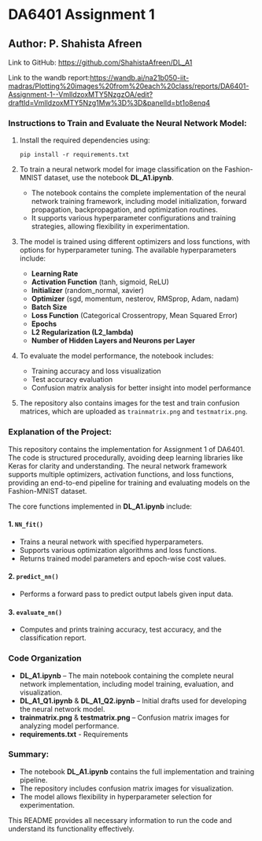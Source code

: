 # DA6401 Assignment 1

## Author: P. Shahista Afreen

Link to GitHub: https://github.com/ShahistaAfreen/DL_A1

Link to the wandb report:https://wandb.ai/na21b050-iit-madras/Plotting%20images%20from%20each%20class/reports/DA6401-Assignment-1--VmlldzoxMTY5NzgzOA/edit?draftId=VmlldzoxMTY5Nzg1Mw%3D%3D&panelId=bt1o8enq4

### Instructions to Train and Evaluate the Neural Network Model:

1. Install the required dependencies using:

   ```
   pip install -r requirements.txt
   ```

2. To train a neural network model for image classification on the Fashion-MNIST dataset, use the notebook **DL_A1.ipynb**.
   
   - The notebook contains the complete implementation of the neural network training framework, including model initialization, forward propagation, backpropagation, and optimization routines.
   - It supports various hyperparameter configurations and training strategies, allowing flexibility in experimentation.

3. The model is trained using different optimizers and loss functions, with options for hyperparameter tuning. The available hyperparameters include:
   - **Learning Rate**
   - **Activation Function** (tanh, sigmoid, ReLU)
   - **Initializer** (random_normal, xavier)
   - **Optimizer** (sgd, momentum, nesterov, RMSprop, Adam, nadam)
   - **Batch Size**
   - **Loss Function** (Categorical Crossentropy, Mean Squared Error)
   - **Epochs**
   - **L2 Regularization (L2_lambda)**
   - **Number of Hidden Layers and Neurons per Layer**

4. To evaluate the model performance, the notebook includes:
   - Training accuracy and loss visualization
   - Test accuracy evaluation
   - Confusion matrix analysis for better insight into model performance

5. The repository also contains images for the test and train confusion matrices, which are uploaded as `trainmatrix.png` and `testmatrix.png`.

### Explanation of the Project:

This repository contains the implementation for Assignment 1 of DA6401. The code is structured procedurally, avoiding deep learning libraries like Keras for clarity and understanding. The neural network framework supports multiple optimizers, activation functions, and loss functions, providing an end-to-end pipeline for training and evaluating models on the Fashion-MNIST dataset.

The core functions implemented in **DL_A1.ipynb** include:

#### 1. `NN_fit()`
   - Trains a neural network with specified hyperparameters.
   - Supports various optimization algorithms and loss functions.
   - Returns trained model parameters and epoch-wise cost values.

#### 2. `predict_nn()`
   - Performs a forward pass to predict output labels given input data.

#### 3. `evaluate_nn()`
   - Computes and prints training accuracy, test accuracy, and the classification report.

### Code Organization
- **DL_A1.ipynb** – The main notebook containing the complete neural network implementation, including model training, evaluation, and visualization.
- **DL_A1_Q1.ipynb** & **DL_A1_Q2.ipynb** – Initial drafts used for developing the neural network model.
- **trainmatrix.png** & **testmatrix.png** – Confusion matrix images for analyzing model performance.
- **requirements.txt** - Requirements

### Summary:
- The notebook **DL_A1.ipynb** contains the full implementation and training pipeline.
- The repository includes confusion matrix images for visualization.
- The model allows flexibility in hyperparameter selection for experimentation.

This README provides all necessary information to run the code and understand its functionality effectively.

